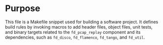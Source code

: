 # Purpose
This file is a Makefile snippet used for building a software project. It defines build rules by invoking macros to add header files, object files, unit tests, and binary targets related to the `fd_pcap_replay` component and its dependencies, such as `fd_disco`, `fd_flamenco`, `fd_tango`, and `fd_util`.
